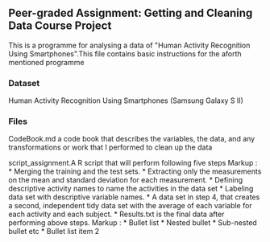 ## Peer-graded Assignment: Getting and Cleaning Data Course Project

This is a programme for analysing a data of "Human Activity Recognition Using Smartphones".This file contains basic instructions for the aforth mentioned programme

### Dataset
Human Activity Recognition Using Smartphones (Samsung Galaxy S II)

### Files
CodeBook.md a code book that describes the variables, the data, and any transformations or work that I performed to clean up the data

script_assignment.A R script that will perform following five steps
Markup : * Merging the training and the test sets.
        * Extracting only the measurements on the mean and standard deviation for each measurement.
        * Defining descriptive activity names to name the activities in the data set
        * Labeling data set with descriptive variable names.
        * A data set in step 4, that creates a second, independent tidy data set with the average of each variable for each activity and             each subject.
        * Results.txt is the final data after performing above steps.
Markup : * Bullet list
              * Nested bullet
                  * Sub-nested bullet etc
          * Bullet list item 2
